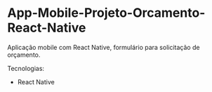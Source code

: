 # App-Mobile-Projeto-Orcamento-React-Native
Aplicação mobile com React Native, formulário para solicitação de orçamento.

Tecnologias:
 - React Native
